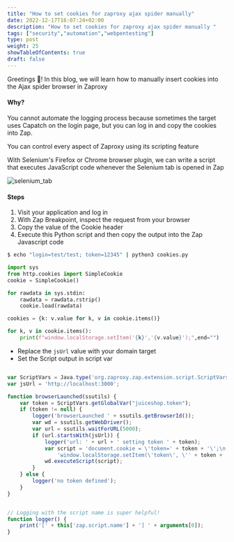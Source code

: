 ```yaml
---
title: "How to set cookies for zaproxy ajax spider manually"
date: 2022-12-17T16:07:24+02:00
description: "How to set cookies for zaproxy ajax spider manually "
tags: ["security","automation","webpentesting"]
type: post
weight: 25
showTableOfContents: true
draft: false
---
```


Greetings :wave:! In this blog, we will learn how to manually insert cookies into the Ajax spider browser in Zaproxy

#### Why?

You cannot automate the logging process because sometimes the target uses Capatch on the login page, but you can log in and copy the cookies into Zap.

You can control every aspect of Zaproxy using its scripting feature

With Selenium's Firefox or Chrome browser plugin, we can write a script that executes JavaScript code whenever the Selenium tab is opened in Zap

![selenium_tab](https://i.ibb.co/qRWHXWn/image.png)



#### Steps
1. Visit your application and log in
2. With Zap Breakpoint, inspect the request from your browser
3. Copy the value of the Cookie header
4. Execute this Python script and then copy the output into the Zap Javascript code

```bash
$ echo "login=test/test; token=12345" | python3 cookies.py
```


```python
import sys
from http.cookies import SimpleCookie
cookie = SimpleCookie()

for rawdata in sys.stdin:
    rawdata = rawdata.rstrip()
    cookie.load(rawdata)

cookies = {k: v.value for k, v in cookie.items()}

for k, v in cookie.items():
    print(f"window.localStorage.setItem('{k}','{v.value}');",end="")

```


* Replace the `jsUrl` value with your domain target
* Set the Script output in script var
```javascript

var ScriptVars = Java.type('org.zaproxy.zap.extension.script.ScriptVars');
var jsUrl = 'http://localhost:3000';

function browserLaunched(ssutils) {
	var token = ScriptVars.getGlobalVar("juiceshop.token");
	if (token != null) {
		logger('browserLaunched ' + ssutils.getBrowserId());
		var wd = ssutils.getWebDriver();
		var url = ssutils.waitForURL(5000);
		if (url.startsWith(jsUrl)) {
			logger('url: ' + url + ' setting token ' + token);
			var script = 'document.cookie = \'token=' + token + '\';\n' +
				'window.localStorage.setItem(\'token\', \'' + token + '\');';
			wd.executeScript(script);
		}
	} else {
		logger('no token defined');
	}
}


// Logging with the script name is super helpful!
function logger() {
	print('[' + this['zap.script.name'] + '] ' + arguments[0]);
}

```
